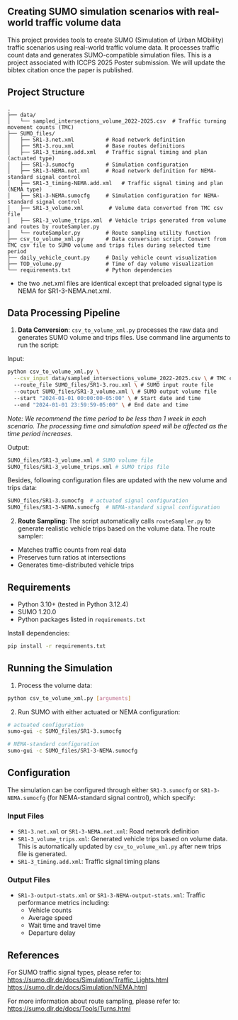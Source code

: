 ## Creating SUMO simulation scenarios with real-world traffic volume data

This project provides tools to create SUMO (Simulation of Urban MObility) traffic scenarios using real-world traffic volume data. It processes traffic count data and generates SUMO-compatible simulation files. This is a project associated with ICCPS 2025 Poster submission. We will update the bibtex citation once the paper is published.

<!-- If you use the code and/or data in this project, please cite the following paper:

```
@inproceedings{zhang2025simulation,
  title={Poster Abstract: 1000DaySim: Open-Source Traffic Simulation With Real Data Over Long Time Horizons},
  author={Zhang, Zhiyao and Zhang, Yuhang and Qui{\~n}ones-Grueiro, Marcos and Barbour, William and Biswas, Gautam and Work, Daniel},
  booktitle={ACM/IEEE International Conference on Cyber-Physical Systems (ICCPS)},
  year={2025},
  pages={under review}
}
``` -->

## Project Structure

```
.
├── data/
│   └── sampled_intersections_volume_2022-2025.csv  # Traffic turning movement counts (TMC)
├── SUMO_files/
│   ├── SR1-3.net.xml          # Road network definition
│   ├── SR1-3.rou.xml          # Base routes definitions
│   ├── SR1-3_timing.add.xml   # Traffic signal timing and plan (actuated type)
│   ├── SR1-3.sumocfg          # Simulation configuration
│   ├── SR1-3-NEMA.net.xml     # Road network definition for NEMA-standard signal control
│   ├── SR1-3_timing-NEMA.add.xml   # Traffic signal timing and plan (NEMA type)
│   ├── SR1-3-NEMA.sumocfg     # Simulation configuration for NEMA-standard signal control
│   ├── SR1-3_volume.xml        # Volume data converted from TMC csv file
│   ├── SR1-3_volume_trips.xml  # Vehicle trips generated from volume and routes by routeSampler.py
│   └── routeSampler.py        # Route sampling utility function
├── csv_to_volume_xml.py       # Data conversion script. Convert from TMC csv file to SUMO volume and trips files during selected time period
├── daily_vehicle_count.py     # Daily vehicle count visualization
├── TOD_volume.py              # Time of day volume visualization
└── requirements.txt           # Python dependencies
```
* the two .net.xml files are identical except that preloaded signal type is NEMA for SR1-3-NEMA.net.xml.

## Data Processing Pipeline

1. **Data Conversion**: `csv_to_volume_xml.py` processes the raw data and generates SUMO volume and trips files. Use command line arguments to run the script:

Input:
```bash
python csv_to_volume_xml.py \
  --csv_input data/sampled_intersections_volume_2022-2025.csv \ # TMC csv file
  --route_file SUMO_files/SR1-3.rou.xml \ # SUMO input route file
  --output SUMO_files/SR1-3_volume.xml \ # SUMO output volume file
  --start "2024-01-01 00:00:00-05:00" \ # Start date and time
  --end "2024-01-01 23:59:59-05:00" \ # End date and time
```
*Note: We recommend the time period to be less than 1 week in each scenario. The processing time and simulation speed will be affected as the time period increases.*

Output:
```bash
SUMO_files/SR1-3_volume.xml # SUMO volume file
SUMO_files/SR1-3_volume_trips.xml # SUMO trips file
```
Besides, following configuration files are updated with the new volume and trips data:
```bash
SUMO_files/SR1-3.sumocfg  # actuated signal configuration
SUMO_files/SR1-3-NEMA.sumocfg  # NEMA-standard signal configuration
```

2. **Route Sampling**: The script automatically calls `routeSampler.py` to generate realistic vehicle trips based on the volume data. The route sampler:
- Matches traffic counts from real data
- Preserves turn ratios at intersections
- Generates time-distributed vehicle trips

## Requirements

- Python 3.10+ (tested in Python 3.12.4)
- SUMO 1.20.0
- Python packages listed in `requirements.txt`

Install dependencies:
```bash
pip install -r requirements.txt
```

## Running the Simulation

1. Process the volume data:
```bash
python csv_to_volume_xml.py [arguments]
```

2. Run SUMO with either actuated or NEMA configuration:
```bash
# actuated configuration
sumo-gui -c SUMO_files/SR1-3.sumocfg

# NEMA-standard configuration
sumo-gui -c SUMO_files/SR1-3-NEMA.sumocfg
```

## Configuration

The simulation can be configured through either `SR1-3.sumocfg` or `SR1-3-NEMA.sumocfg` (for NEMA-standard signal control), which specify:

### Input Files
- `SR1-3.net.xml` or `SR1-3-NEMA.net.xml`: Road network definition
- `SR1-3_volume_trips.xml`: Generated vehicle trips based on volume data. This is automatically updated by `csv_to_volume_xml.py` after new trips file is generated.
- `SR1-3_timing.add.xml`: Traffic signal timing plans

### Output Files
- `SR1-3-output-stats.xml` or `SR1-3-NEMA-output-stats.xml`: Traffic performance metrics including:
  - Vehicle counts
  - Average speed
  - Wait time and travel time
  - Departure delay

## References
For SUMO traffic signal types, please refer to:
https://sumo.dlr.de/docs/Simulation/Traffic_Lights.html
https://sumo.dlr.de/docs/Simulation/NEMA.html

For more information about route sampling, please refer to:
https://sumo.dlr.de/docs/Tools/Turns.html